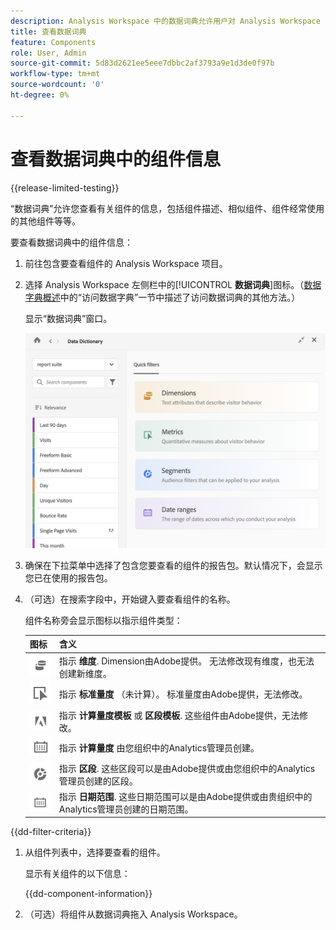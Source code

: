 ```yaml
---
description: Analysis Workspace 中的数据词典允许用户对 Analysis Workspace 中的各种组件进行编目和跟踪，包括组件的预期用途、批准情况、重复情况等等。
title: 查看数据词典
feature: Components
role: User, Admin
source-git-commit: 5d83d2621ee5eee7dbbc2af3793a9e1d3de0f97b
workflow-type: tm+mt
source-wordcount: '0'
ht-degree: 0%

---
```


# 查看数据词典中的组件信息

{{release-limited-testing}}

“数据词典”允许您查看有关组件的信息，包括组件描述、相似组件、组件经常使用的其他组件等等。

要查看数据词典中的组件信息：

1. 前往包含要查看组件的 Analysis Workspace 项目。

1. 选择 Analysis Workspace 左侧栏中的&#x200B;[!UICONTROL **数据词典**]&#x200B;图标。（[数据字典概述](/help/analyze/analysis-workspace/components/data-dictionary/data-dictionary-overview.md)中的“访问数据字典”一节中描述了访问数据词典的其他方法。）

   显示“数据词典”窗口。

   ![data-dictionary.png](assets/data-dictionary.png)

   <!--double-check this screenshot. I mocked the admin view up a bit to get rid of the Dictionary health tab.-->

1. 确保在下拉菜单中选择了包含您要查看的组件的报告包。默认情况下，会显示您已在使用的报告包。

1. （可选）在搜索字段中，开始键入要查看组件的名称。

   组件名称旁会显示图标以指示组件类型：

   | 图标 | 含义 |
   |---------|----------|
   | ![Dimension图标](assets/dimension-icon.png) | 指示 **维度**. Dimension由Adobe提供。 无法修改现有维度，也无法创建新维度。 |
   | ![“量度”图标](assets/default-metric-icon.png) | 指示 **标准量度** （未计算）。 标准量度由Adobe提供，无法修改。 |
   | ![Adobe图标](assets/default-calc-metric-icon.png) | 指示 **计算量度模板** 或 **区段模板**. 这些组件由Adobe提供，无法修改。 |
   | ![计算器图标](assets/calculated-metric-icon-created.png) | 指示 **计算量度** 由您组织中的Analytics管理员创建。 |
   | ![“区段”图标 ](assets/segment-icon.png) | 指示 **区段**. 这些区段可以是由Adobe提供或由您组织中的Analytics管理员创建的区段。 |
   | ![日期范围图标](assets/date-range-icon.png) | 指示 **日期范围**. 这些日期范围可以是由Adobe提供或由贵组织中的Analytics管理员创建的日期范围。 |

{{dd-filter-criteria}}

1. 从组件列表中，选择要查看的组件。

   显示有关组件的以下信息：

   {{dd-component-information}}

1. （可选）将组件从数据词典拖入 Analysis Workspace。